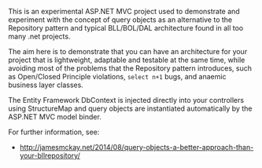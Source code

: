 This is an experimental ASP.NET MVC project used to demonstrate and experiment
with the concept of query objects as an alternative to the Repository pattern
and typical BLL/BOL/DAL architecture found in all too many .net projects.

The aim here is to demonstrate that you can have an architecture for your
project that is lightweight, adaptable and testable at the same time, while
avoiding most of the problems that the Repository pattern introduces, such as
Open/Closed Principle violations, `select n+1` bugs, and anaemic business
layer classes.

The Entity Framework DbContext is injected directly into your controllers using
StructureMap and query objects are instantiated automatically by the ASP.NET MVC
model binder.

For further information, see:

 * http://jamesmckay.net/2014/08/query-objects-a-better-approach-than-your-bllrepository/
